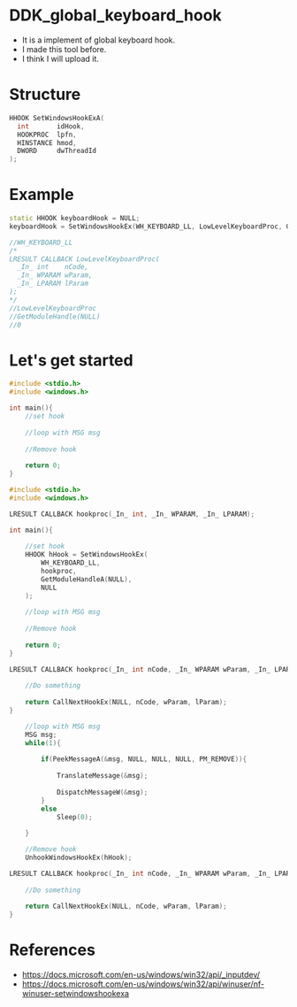 # DDK_global_keyboard_hook
* It is a implement of global keyboard hook.
* I made this tool before.
* I think I will upload it.

# Structure
```C++
HHOOK SetWindowsHookExA(
  int       idHook,
  HOOKPROC  lpfn,
  HINSTANCE hmod,
  DWORD     dwThreadId
);
```

# Example

```C++
static HHOOK keyboardHook = NULL;
keyboardHook = SetWindowsHookEx(WH_KEYBOARD_LL, LowLevelKeyboardProc, GetModuleHandle(NULL), 0);

//WH_KEYBOARD_LL
/*
LRESULT CALLBACK LowLevelKeyboardProc(
  _In_ int    nCode,
  _In_ WPARAM wParam,
  _In_ LPARAM lParam
);
*/
//LowLevelKeyboardProc
//GetModuleHandle(NULL)
//0
```
# Let's get started
```C
#include <stdio.h>
#include <windows.h>

int main(){
	//set hook
	
	//loop with MSG msg
	
	//Remove hook
	
	return 0;
} 
```

```C
#include <stdio.h>
#include <windows.h>

LRESULT CALLBACK hookproc(_In_ int, _In_ WPARAM, _In_ LPARAM);

int main(){
	
	//set hook
	HHOOK hHook = SetWindowsHookEx(
		WH_KEYBOARD_LL,
		hookproc,
		GetModuleHandleA(NULL),
		NULL
	);
	
	//loop with MSG msg
	
	//Remove hook
	
	return 0;
} 

LRESULT CALLBACK hookproc(_In_ int nCode, _In_ WPARAM wParam, _In_ LPARAM lParam){
	
	//Do something
	
	return CallNextHookEx(NULL, nCode, wParam, lParam);
}
```

```C
	//loop with MSG msg
	MSG msg;
	while(1){
		
		if(PeekMessageA(&msg, NULL, NULL, NULL, PM_REMOVE)){		
		
			TranslateMessage(&msg);
		
			DispatchMessageW(&msg);
		}
		else 
			Sleep(0);
			
	}
```

```C	
	//Remove hook
	UnhookWindowsHookEx(hHook);
```

```C
LRESULT CALLBACK hookproc(_In_ int nCode, _In_ WPARAM wParam, _In_ LPARAM lParam){
	
	//Do something
	
	return CallNextHookEx(NULL, nCode, wParam, lParam);
}
```


# References
* https://docs.microsoft.com/en-us/windows/win32/api/_inputdev/
* https://docs.microsoft.com/en-us/windows/win32/api/winuser/nf-winuser-setwindowshookexa

